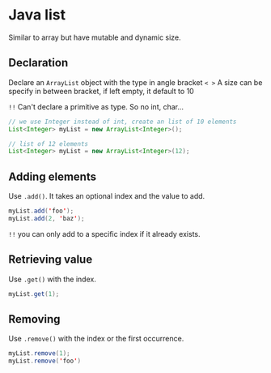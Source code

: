 # Java list

Similar to array but have mutable and dynamic size.

## Declaration

Declare an `ArrayList` object with the type in angle bracket `< >`
A size can be specify in between bracket, if left empty, it default to 10

`!!` Can't declare a primitive as type. So no int, char...

```java
// we use Integer instead of int, create an list of 10 elements
List<Integer> myList = new ArrayList<Integer>();

// list of 12 elements
List<Integer> myList = new ArrayList<Integer>(12);
```

## Adding elements

Use `.add()`. It takes an optional index and the value to add.

```java
myList.add('foo');
myList.add(2, 'baz');
```

`!!` you can only add to a specific index if it already exists.

## Retrieving value

Use `.get()` with the index.

```java
myList.get(1);
```

## Removing

Use `.remove()` with the index or the first occurrence.

```java
myList.remove(1);
myList.remove('foo')
```
